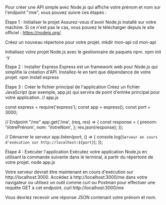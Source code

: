 Pour créer une API simple avec Node.js qui affiche votre prénom et nom sur l'endpoint "/me", vous pouvez suivre ces étapes :

Étape 1 : Initialiser le projet
Assurez-vous d'avoir Node.js installé sur votre machine. Si ce n'est pas le cas, vous pouvez le télécharger depuis le site officiel : https://nodejs.org/.

Créez un nouveau répertoire pour votre projet.
mkdir mon-api
cd mon-api

Initialisez votre projet Node.js avec le gestionnaire de paquets npm.
npm init -y

Étape 2 : Installer Express
Express est un framework web pour Node.js qui simplifie la création d'API. Installez-le en tant que dépendance de votre projet.
npm install express

Étape 3 : Créer le fichier principal de l'application
Créez un fichier JavaScript (par exemple, app.js) qui servira de point d'entrée principal pour votre application.
// app.js

const express = require('express');
const app = express();
const port = 3000;

// Endpoint "/me"
app.get('/me', (req, res) => {
const response = {
prenom: 'VotrePrénom',
nom: 'VotreNom',
};
res.json(response);
});

// Démarrer le serveur
app.listen(port, () => {
console.log(`Serveur en cours d'exécution sur http://localhost:${port}`);
});

Étape 4 : Exécuter l'application
Exécutez votre application Node.js en utilisant la commande suivante dans le terminal, à partir du répertoire de votre projet.
node app.js

Votre serveur devrait être maintenant en cours d'exécution sur http://localhost:3000. Accédez à http://localhost:3000/me dans votre navigateur ou utilisez un outil comme curl ou Postman pour effectuer une requête GET à cet endpoint.
curl http://localhost:3000/me

Vous devriez recevoir une réponse JSON contenant votre prénom et nom.
